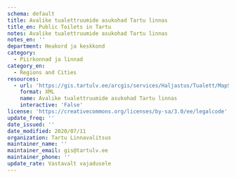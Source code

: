 ```yaml
---
schema: default
title: Avalike tualettruumide asukohad Tartu linnas
title_en: Public Toilets in Tartu
notes: Avalike tualettruumide asukohad Tartu linnas
notes_en: ''
department: Heakord ja keskkond
category:
  - Piirkonnad ja linnad
category_en:
  - Regions and Cities
resources:
  - url: 'https://gis.tartulv.ee/arcgis/services/Haljastus/Tualett/MapServer?wsdl'
    format: XML
    name: Avalike tualettruumide asukohad Tartu linnas
    interactive: 'False'
license: 'https://creativecommons.org/licenses/by-sa/3.0/ee/legalcode'
update_freq: ''
date_issued: ''
date_modified: 2020/07/11
organization: Tartu Linnavalitsus
maintainer_name: ''
maintainer_email: gis@tartulv.ee
maintainer_phone: ''
update_rate: Vastavalt vajadusele
---
```

